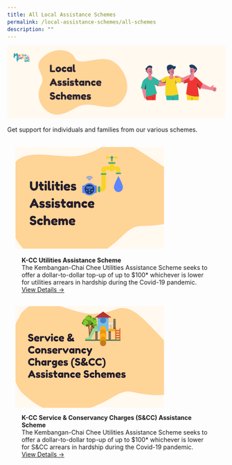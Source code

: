 ```yaml
---
title: All Local Assistance Schemes
permalink: /local-assistance-schemes/all-schemes
description: ""
---
```

![](/images/Banners/Local%20Assistance%20Schemes%20Banner.png)

Get support for individuals and families from our various schemes. 

<ul style="display: grid; grid-template-columns: repeat(auto-fit, minmax(228px, 1fr)); gap: 1rem; margin: 2rem 2vw; padding: 0; list-style-type: none;"> 


<li><div style="position: relative; display: block; height: 100%;  overflow: hidden; text-decoration: none;"><div style="width:343px;height:235px;"><img style="height:100%;width:auto;" src="/images/Local Assistance Scheme/Utilities1.png"></div><div style="position: relative; display: flex; align-items: center; gap: 2em; padding: 1em 1em 0;"><h3 style="font-size: 1em; margin: 0 0 .3em;"></h3></div><p style="padding: 0 1em 1em;margin: 0; overflow: hidden;"><b>K-CC Utilities Assistance Scheme</b><br />The Kembangan-Chai Chee Utilities Assistance Scheme seeks to offer a dollar-to-dollar top-up of up to $100* whichever is lower for utilities arrears in hardship during the Covid-19 pandemic.<br><a href="/local-assistance-schemes/utilities-assist-scheme">View Details -></a> </p> </div></li> 

<li><div style="position: relative; display: block; height: 100%;  overflow: hidden; text-decoration: none;"><div style="width:343px;height:235px;"><img style="height:100%;width:auto;" src="/images/Local Assistance Scheme/SCC.png"></div><div style="position: relative; display: flex; align-items: center; gap: 2em; padding: 1em 1em 0;"></div><p style="padding: 0 1em 1em;margin: 0; overflow: hidden;"><b>K-CC Service & Conservancy Charges (S&CC) Assistance Scheme</b><br />The Kembangan-Chai Chee Utilities Assistance Scheme seeks to offer a dollar-to-dollar top-up of up to $100* whichever is lower for S&CC arrears in hardship during the Covid-19 pandemic.<br> <a href="/local-assistance-schemes/scc-assist-scheme">View Details -></a> </p> </div></li> 

	
<ul>